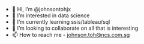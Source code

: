- 👋 Hi, I’m @johnsontohjx
- 👀 I’m interested in data science
- 🌱 I’m currently learning ssis/tableau/sql
- 💞️ I’m looking to collaborate on all that is interesting
- 📫 How to reach me - johnson.toh@ncs.com.sg

<!---
johnsontohjx/johnsontohjx is a ✨ special ✨ repository because its `README.md` (this file) appears on your GitHub profile.
You can click the Preview link to take a look at your changes.
--->
